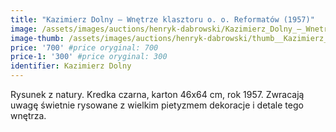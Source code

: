 ```yaml
---
title: "Kazimierz Dolny – Wnętrze klasztoru o. o. Reformatów (1957)"
image: /assets/images/auctions/henryk-dabrowski/Kazimierz_Dolny_–_Wnetrze_klasztoru_o._o._Reformatow_(1957).jpg
image-thumb: /assets/images/auctions/henryk-dabrowski/thumb__Kazimierz_Dolny_–_Wnetrze_klasztoru_o._o._Reformatow_(1957).jpg
price: '700' #price oryginal: 700
price-1: '300' #price oryginal: 300
identifier: Kazimierz Dolny
---
```


Rysunek z natury. Kredka czarna, karton 46x64 cm, rok 1957. Zwracają uwagę świetnie rysowane z wielkim pietyzmem dekoracje i detale tego wnętrza.